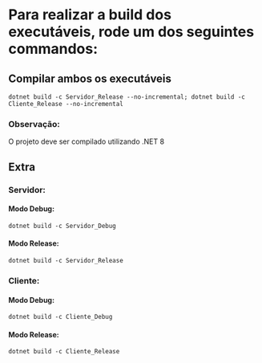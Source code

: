 # Para realizar a build dos executáveis, rode um dos seguintes commandos:

## Compilar ambos os executáveis

```
dotnet build -c Servidor_Release --no-incremental; dotnet build -c Cliente_Release --no-incremental
```

### Observação:
O projeto deve ser compilado utilizando .NET 8


## Extra

### Servidor:

#### Modo Debug:
```
dotnet build -c Servidor_Debug
```

#### Modo Release:
```
dotnet build -c Servidor_Release
```

### Cliente:

#### Modo Debug:
```
dotnet build -c Cliente_Debug
```

#### Modo Release:
```
dotnet build -c Cliente_Release
```